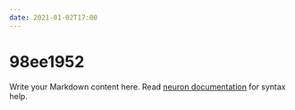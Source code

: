 ```yaml
---
date: 2021-01-02T17:00
---
```


# 98ee1952

Write your Markdown content here. Read [neuron documentation](https://neuron.zettel.page/2011404.html) for syntax help.

